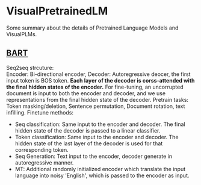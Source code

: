 # VisualPretrainedLM
Some summary about the details of Pretrained Language Models and VisualPLMs.

## [BART](https://arxiv.org/pdf/1910.13461.pdf)
Seq2seq strcuture:   
Encoder: Bi-directional encoder, 
Decoder: Autoregressive deocer, the first input token is BOS token. **Each layer of the decoder is corss-attended with the final hidden states of the encoder.** For fine-tuning, an uncorrupted document is input to both the encoder and decoder, and we use representations from the final hidden state of the decoder.
Pretrain tasks: Token masking/deletion, Sentence permutation, Document rotation, text infilling. 
Finetune methods: 
 - Seq classification: Same input to the encoder and decoder. The final hidden state of the decoder is passed to a linear classifier.
 - Token classification: Same input to the encoder and decoder. The hidden state of the last layer of the decoder is used for that corresponding token.
 - Seq Generation: Text input to the encoder, decoder generate in autoregressive manner.
 - MT: Additional randomly initialized encoder which translate the input language into noisy 'English', which is passed to the encoder as input. 
